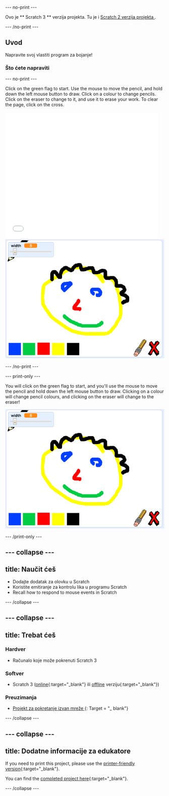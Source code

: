 \--- no-print \---

Ovo je ** Scratch 3 ** verzija projekta. Tu je i [ Scratch 2 verzija projekta ](https://projects.raspberrypi.org/en/projects/paint-box-scratch2).

\--- /no-print \---

## Uvod

Napravite svoj vlastiti program za bojanje!

### Što ćete napraviti

\--- no-print \---

Click on the green flag to start. Use the mouse to move the pencil, and hold down the left mouse button to draw. Click on a colour to change pencils. Click on the eraser to change to it, and use it to erase your work. To clear the page, click on the cross.

<div class="scratch-preview">
  <iframe allowtransparency="true" width="485" height="402" src="//scratch.mit.edu/projects/embed/267243161/?autostart=false" frameborder="0" scrolling="no"></iframe>
  <img src="images/showcase.png">
</div>

\--- /no-print \---

\--- print-only \---

You will click on the green flag to start, and you'll use the mouse to move the pencil and hold down the left mouse button to draw. Clicking on a colour will change pencil colours, and clicking on the eraser will change to the eraser!

![showcase](images/showcase.png)

\--- /print-only \---

## \--- collapse \---

## title: Naučit ćeš

+ Dodajte dodatak za olovku u Scratch
+ Koristite emitiranje za kontrolu lika u programu Scratch
+ Recall how to respond to mouse events in Scratch

\--- /collapse \---

## \--- collapse \---

## title: Trebat ćeš

### Hardver

+ Računalo koje može pokrenuti Scratch 3

### Softver

+ Scratch 3 ([online](http://rpf.io/scratchon){:target="_blank"} ili [offline](http://rpf.io/scratchoff) verziju{:target="_blank"})

### Preuzimanja

+ [ Projekt za pokretanje izvan mreže ](http://rpf.io/p/en/paint-box-go) {: Target = "_ blank"}

\--- /collapse \---

## \--- collapse \---

## title: Dodatne informacije za edukatore

If you need to print this project, please use the [printer-friendly version](https://projects.raspberrypi.org/en/projects/paint-box/print){:target="_blank"}.

You can find the [completed project here](http://rpf.io/p/en/paint-box-get){:target="_blank"}.

\--- /collapse \---